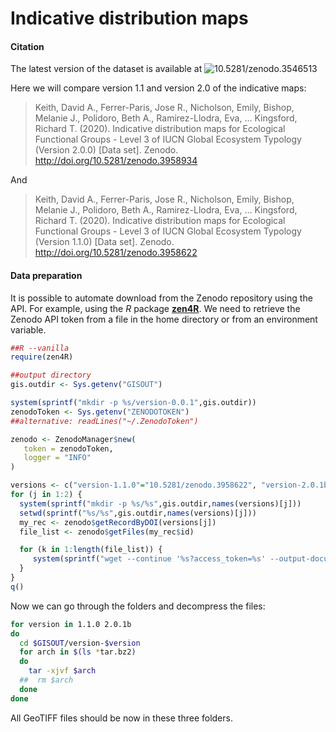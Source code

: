 # Indicative distribution maps

#### Citation

The latest version of the dataset is available at ![10.5281/zenodo.3546513](https://zenodo.org/badge/doi/10.5281/zenodo.3546513.svg)

Here we will compare version 1.1 and version 2.0 of the indicative maps:

> Keith, David A., Ferrer-Paris, Jose R., Nicholson, Emily, Bishop, Melanie J., Polidoro, Beth A., Ramirez-Llodra, Eva, … Kingsford, Richard T. (2020). Indicative distribution maps for Ecological Functional Groups - Level 3 of IUCN Global Ecosystem Typology (Version 2.0.0) [Data set]. Zenodo. http://doi.org/10.5281/zenodo.3958934

And

> Keith, David A., Ferrer-Paris, Jose R., Nicholson, Emily, Bishop, Melanie J., Polidoro, Beth A., Ramirez-Llodra, Eva, … Kingsford, Richard T. (2020). Indicative distribution maps for Ecological Functional Groups - Level 3 of IUCN Global Ecosystem Typology (Version 1.1.0) [Data set]. Zenodo. http://doi.org/10.5281/zenodo.3958622


#### Data preparation

It is possible to automate download from the Zenodo repository using the API. For example, using the *R* package **[zen4R](https://github.com/eblondel/zen4R)**. We need to retrieve the Zenodo API token from a file in the home directory or from an environment variable.

```r
##R --vanilla
require(zen4R)

##output directory
gis.outdir <- Sys.getenv("GISOUT")

system(sprintf("mkdir -p %s/version-0.0.1",gis.outdir))
zenodoToken <- Sys.getenv("ZENODOTOKEN")
##alternative: readLines("~/.ZenodoToken")

zenodo <- ZenodoManager$new(
   token = zenodoToken,
   logger = "INFO"
)

versions <- c("version-1.1.0"="10.5281/zenodo.3958622", "version-2.0.1b"="10.5281/zenodo.4018314")
for (j in 1:2) {
  system(sprintf("mkdir -p %s/%s",gis.outdir,names(versions)[j]))
  setwd(sprintf("%s/%s",gis.outdir,names(versions)[j]))
  my_rec <- zenodo$getRecordByDOI(versions[j])
  file_list <- zenodo$getFiles(my_rec$id)

  for (k in 1:length(file_list)) {
     system(sprintf("wget --continue '%s?access_token=%s' --output-document=%s",file_list[[k]]$links$download,zenodoToken, file_list[[k]]$filename))
  }
}
q()
```

Now we can go through the folders and decompress the files:

```sh
for version in 1.1.0 2.0.1b
do
  cd $GISOUT/version-$version
  for arch in $(ls *tar.bz2)
  do
    tar -xjvf $arch
  ##  rm $arch
  done
done
```

All GeoTIFF files should be now in these three folders.
